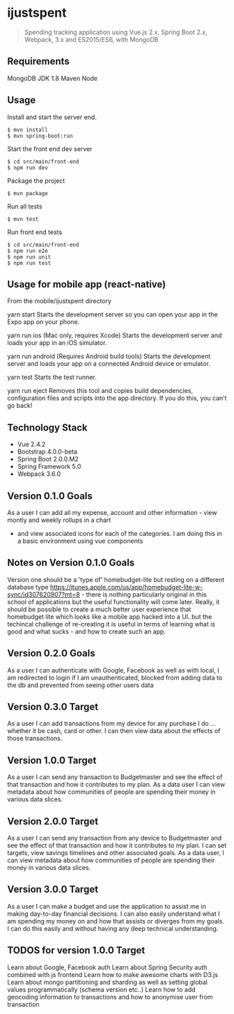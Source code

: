 # ijustspent

> Spending tracking application using Vue.js 2.x, Spring Boot 2.x, Webpack, 3.x and ES2015/ES6, with MongoDB


## Requirements
MongoDB
JDK 1.8
Maven
Node

## Usage

Install and start the server end.

```
$ mvn install
$ mvn spring-boot:run
```

Start the front end dev server

```
$ cd src/main/front-end
$ npm run dev
```

Package the project

```
$ mvn package
```

Run all tests

```
$ mvn test
```

Run front end tests

```
$ cd src/main/front-end
$ npm run e2e
$ npm run unit
$ npm run test
```

## Usage for mobile app (react-native)

From the mobile/ijustspent directory

  yarn start
    Starts the development server so you can open your app in the Expo
    app on your phone.

  yarn run ios
    (Mac only, requires Xcode)
    Starts the development server and loads your app in an iOS simulator.

  yarn run android
    (Requires Android build tools)
    Starts the development server and loads your app on a connected Android
    device or emulator.

  yarn test
    Starts the test runner.

  yarn run eject
    Removes this tool and copies build dependencies, configuration files
    and scripts into the app directory. If you do this, you can’t go back!


## Technology Stack
- Vue 2.4.2
- Bootstrap 4.0.0-beta
- Spring Boot 2.0.0.M2
- Spring Framework 5.0
- Webpack 3.6.0

## Version 0.1.0 Goals
As a user I can add all my expense, account and other information - view montly and weekly rollups in a chart
- and view associated icons for each of the categories. I am doing this in a basic environment using vue components

## Notes on Version 0.1.0 Goals
Version one should be a 'type of' homebudget-lite but resting on a different database type https://itunes.apple.com/us/app/homebudget-lite-w-sync/id307620907?mt=8 - there is nothing particularly original in this school of applications but the useful functionality will come later. Really, it should be possible to create a much better user experience that homebudget lite which looks like a mobile app hacked into a UI..but the techincal challenge of re-creating it is useful in terms of learning what is good and what sucks - and how to create such an app.

## Version 0.2.0 Goals
As a user I can authenticate with Google, Facebook as well as with local, I am redirected to login if I am unauthenticated,
blocked from adding data to the db and prevented from seeing other users data

## Version 0.3.0 Target
As a user I can add transactions from my device for any purchase I do ... whether it be cash, card or other. I can then view
data about the effects of those transactions.

## Version 1.0.0 Target
As a user I can send any transaction to Budgetmaster and see the effect of that transaction and how it contributes to my plan. As a data user
I can view metadata about how communities of people are spending their money in various data slices.

## Version 2.0.0 Target
As a user I can send any transaction from any device to Budgetmaster and see the effect of that transaction and how it contributes to my plan. I can set
 targets, view savings timelines and other associated goals. As a data user, I can view metadata about how communities of people are spending their money in various data slices.

## Version 3.0.0 Target
As a user I can make a budget and use the application to assist me in making day-to-day financial decisions. I can also easily understand what I am spending my money on and how that assists or diverges from my goals. I can do this easily and without having any deep technical understanding.

## TODOS for version 1.0.0 Target
Learn about Google, Facebook auth
Learn about Spring Security auth combined with js frontend
Learn how to make awesome charts with D3.js
Learn about mongo partitioning and sharding as well as setting global values programmatically (schema version etc..)
Learn how to add geocoding information to transactions and how to anonymise user from transaction


